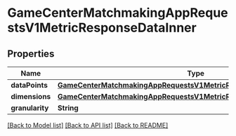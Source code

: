 # GameCenterMatchmakingAppRequestsV1MetricResponseDataInner

## Properties
Name | Type | Description | Notes
------------ | ------------- | ------------- | -------------
**dataPoints** | [**GameCenterMatchmakingAppRequestsV1MetricResponseDataInnerDataPoints**](GameCenterMatchmakingAppRequestsV1MetricResponseDataInnerDataPoints.md) |  | [optional] 
**dimensions** | [**GameCenterMatchmakingAppRequestsV1MetricResponseDataInnerDimensions**](GameCenterMatchmakingAppRequestsV1MetricResponseDataInnerDimensions.md) |  | [optional] 
**granularity** | **String** |  | [optional] 

[[Back to Model list]](../README.md#documentation-for-models) [[Back to API list]](../README.md#documentation-for-api-endpoints) [[Back to README]](../README.md)


